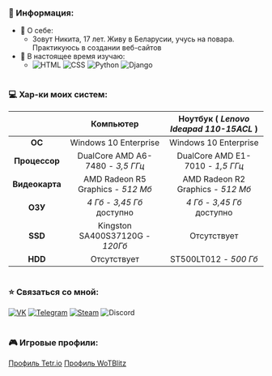 ### 📃 Информация:
- 🎲 О себе:
    - Зовут Никита, 17 лет. Живу в Беларусии, учусь на повара. Практикуюсь в создании веб-сайтов
- 🌱 В настоящее время изучаю:
    - ![HTML](https://img.shields.io/badge/-HTML-E34F26?style=for-the-badge&logo=html5&logoColor=FFF) ![CSS](https://img.shields.io/badge/-Css-1572B6?style=for-the-badge&logo=CSS3&logoColor=FFF) ![Python](https://img.shields.io/badge/-Python-3776AB?style=for-the-badge&logo=Python&logoColor=FFF) ![Django](https://img.shields.io/badge/-Django-092E20?style=for-the-badge&logo=Django&logoColor=fff)
#
### 💻 Хар-ки моих систем:
|| **Компьютер** | **Ноутбук ( *Lenovo Ideapad 110-15ACL* )** |
|:-:|:-:|:-:|
| **ОС** | Windows 10 Enterprise | Windows 10 Enterprise |
| **Процессор** | DualCore AMD A6-7480 - *3,5 ГГц* | DualCore AMD E1-7010 - *1,5 ГГц* |
| **Видеокарта** | AMD Radeon R5 Graphics - *512 Мб* | AMD Radeon R2 Graphics - *512 Мб* |
| **ОЗУ** | *4 Гб* - *3,45 Гб* доступно | *4 Гб* - *3,45 Гб* доступно |
| **SSD** | Kingston SA400S37120G - *120Гб* | Отсутствует |
| **HDD** | Отсутствует | ST500LT012 - *500 Гб* |
#
### ⭐ Связаться со мной:
[![VK](https://img.shields.io/badge/-VK-4680C2?style=for-the-badge&logo=VK&logoColor=FFF)](https://vk.com/mohovoy2003) [![Telegram](https://img.shields.io/badge/-Telegram-2CA5E0?style=for-the-badge&logo=Telegram)](https://t.me/mohovoy) [![Steam](https://img.shields.io/badge/-Steam-090909?style=for-the-badge&logo=steam&logoColor=fff)](https://steamcommunity.com/id/mohovoy/) ![Discord](https://img.shields.io/badge/-mohovoy%232611-7289DA?style=for-the-badge&logo=Discord&logoColor=fff)
#
### 🎮 Игровые профили:
[Профиль Tetr.io](https://ch.tetr.io/u/mohovoy) [Профиль WoTBlitz](https://wblitz.net/stat/ru/mohovoy)